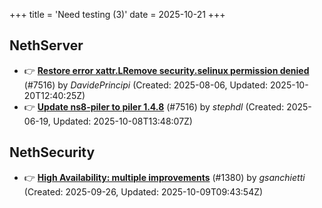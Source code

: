 +++
title = 'Need testing (3)'
date = 2025-10-21
+++

## NethServer
- :point_right: **[Restore error xattr.LRemove security.selinux permission denied](https://github.com/NethServer/dev/issues/7598)** (#7516) by *DavidePrincipi* (Created: 2025-08-06, Updated: 2025-10-20T12:40:25Z)
- :point_right: **[Update ns8-piler to piler 1.4.8](https://github.com/NethServer/dev/issues/7516)** (#7516) by *stephdl* (Created: 2025-06-19, Updated: 2025-10-08T13:48:07Z)

## NethSecurity
- :point_right: **[High Availability: multiple improvements](https://github.com/NethServer/nethsecurity/issues/1380)** (#1380) by *gsanchietti* (Created: 2025-09-26, Updated: 2025-10-09T09:43:54Z)

